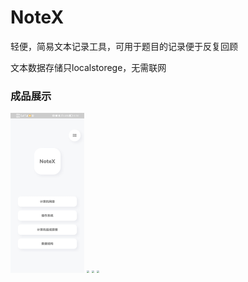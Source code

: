 # NoteX

轻便，简易文本记录工具，可用于题目的记录便于反复回顾

文本数据存储只localstorege，无需联网

### 成品展示


<img src="https://github.com/zzbChina/NoteXBook/blob/master/show/show (1).jpg?raw=true" style="zoom:25%;" />



<img src="E:\zzb\项目\NoteBook\NoteX\show\show (2).jpg" style="zoom:25%;" />



<img src="E:\zzb\项目\NoteBook\NoteX\show\show (3).jpg" style="zoom:25%;" />



<img src="E:\zzb\项目\NoteBook\NoteX\show\show (4).jpg" style="zoom:25%;" />
